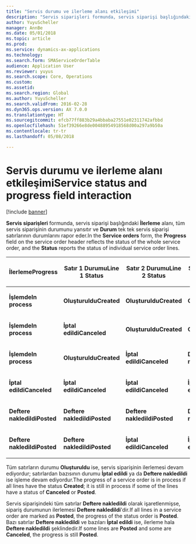 ```yaml
---
title: "Servis durumu ve ilerleme alanı etkileşimi"
description: "Servis siparişleri formunda, servis siparişi başlığındaki İlerleme alanı, tüm servis siparişinin durumunu yansıtır ve Durum tek tek servis siparişi satırlarının durumlarını rapor eder."
author: YuyuScheller
manager: AnnBe
ms.date: 05/01/2018
ms.topic: article
ms.prod: 
ms.service: dynamics-ax-applications
ms.technology: 
ms.search.form: SMAServiceOrderTable
audience: Application User
ms.reviewer: yuyus
ms.search.scope: Core, Operations
ms.custom: 
ms.assetid: 
ms.search.region: Global
ms.author: YuyuScheller
ms.search.validFrom: 2016-02-28
ms.dyn365.ops.version: AX 7.0.0
ms.translationtype: HT
ms.sourcegitcommit: efcb77ff883b29a4bbaba27551e02311742afbbd
ms.openlocfilehash: 51ef39266e8de00488954918568d00a297a9b50a
ms.contentlocale: tr-tr
ms.lasthandoff: 05/08/2018

---
```



# <a name="service-status-and-progress-field-interaction"></a><span data-ttu-id="c13de-103">Servis durumu ve ilerleme alanı etkileşimi</span><span class="sxs-lookup"><span data-stu-id="c13de-103">Service status and progress field interaction</span></span> 

[!include [banner](../includes/banner.md)]


<span data-ttu-id="c13de-104">**Servis siparişleri** formunda, servis siparişi başlığındaki **İlerleme** alanı, tüm servis siparişinin durumunu yansıtır ve **Durum** tek tek servis siparişi satırlarının durumlarını rapor eder.</span><span class="sxs-lookup"><span data-stu-id="c13de-104">In the **Service orders** form, the **Progress** field on the service order header reflects the status of the whole service order, and the **Status** reports the status of individual service order lines.</span></span>

<table>
<colgroup>
<col style="width: 25%" />
<col style="width: 25%" />
<col style="width: 25%" />
<col style="width: 25%" />
</colgroup>
<thead>
<tr class="header">
<th><p><span data-ttu-id="c13de-105">İlerleme</span><span class="sxs-lookup"><span data-stu-id="c13de-105">Progress</span></span></p></th>
<th><p><span data-ttu-id="c13de-106">Satır 1 Durumu</span><span class="sxs-lookup"><span data-stu-id="c13de-106">Line 1 Status</span></span></p></th>
<th><p><span data-ttu-id="c13de-107">Satır 2 Durumu</span><span class="sxs-lookup"><span data-stu-id="c13de-107">Line 2 Status</span></span></p></th>
<th><p><span data-ttu-id="c13de-108">Satır 3 Durumu</span><span class="sxs-lookup"><span data-stu-id="c13de-108">Line 3 Status</span></span></p></th>
</tr>
</thead>
<tbody>
<tr class="odd">
<td><p><span data-ttu-id="c13de-109"><strong>İşlemde</strong></span><span class="sxs-lookup"><span data-stu-id="c13de-109"><strong>In process</strong></span></span></p></td>
<td><p><span data-ttu-id="c13de-110"><strong>Oluşturuldu</strong></span><span class="sxs-lookup"><span data-stu-id="c13de-110"><strong>Created</strong></span></span></p></td>
<td><p><span data-ttu-id="c13de-111"><strong>Oluşturuldu</strong></span><span class="sxs-lookup"><span data-stu-id="c13de-111"><strong>Created</strong></span></span></p></td>
<td><p><span data-ttu-id="c13de-112"><strong>Oluşturuldu</strong></span><span class="sxs-lookup"><span data-stu-id="c13de-112"><strong>Created</strong></span></span></p></td>
</tr>
<tr class="even">
<td><p><span data-ttu-id="c13de-113"><strong>İşlemde</strong></span><span class="sxs-lookup"><span data-stu-id="c13de-113"><strong>In process</strong></span></span></p></td>
<td><p><span data-ttu-id="c13de-114"><strong>İptal edildi</strong></span><span class="sxs-lookup"><span data-stu-id="c13de-114"><strong>Canceled</strong></span></span></p></td>
<td><p><span data-ttu-id="c13de-115"><strong>Oluşturuldu</strong></span><span class="sxs-lookup"><span data-stu-id="c13de-115"><strong>Created</strong></span></span></p></td>
<td><p><span data-ttu-id="c13de-116"><strong>Oluşturuldu</strong></span><span class="sxs-lookup"><span data-stu-id="c13de-116"><strong>Created</strong></span></span></p></td>
</tr>
<tr class="odd">
<td><p><span data-ttu-id="c13de-117"><strong>İşlemde</strong></span><span class="sxs-lookup"><span data-stu-id="c13de-117"><strong>In process</strong></span></span></p></td>
<td><p><span data-ttu-id="c13de-118"><strong>Oluşturuldu</strong></span><span class="sxs-lookup"><span data-stu-id="c13de-118"><strong>Created</strong></span></span></p></td>
<td><p><span data-ttu-id="c13de-119"><strong>İptal edildi</strong></span><span class="sxs-lookup"><span data-stu-id="c13de-119"><strong>Canceled</strong></span></span></p></td>
<td><p><span data-ttu-id="c13de-120"><strong>Deftere nakledildi</strong></span><span class="sxs-lookup"><span data-stu-id="c13de-120"><strong>Posted</strong></span></span></p></td>
</tr>
<tr class="even">
<td><p><span data-ttu-id="c13de-121"><strong>İptal edildi</strong></span><span class="sxs-lookup"><span data-stu-id="c13de-121"><strong>Canceled</strong></span></span></p></td>
<td><p><span data-ttu-id="c13de-122"><strong>İptal edildi</strong></span><span class="sxs-lookup"><span data-stu-id="c13de-122"><strong>Canceled</strong></span></span></p></td>
<td><p><span data-ttu-id="c13de-123"><strong>İptal edildi</strong></span><span class="sxs-lookup"><span data-stu-id="c13de-123"><strong>Canceled</strong></span></span></p></td>
<td><p><span data-ttu-id="c13de-124"><strong>İptal edildi</strong></span><span class="sxs-lookup"><span data-stu-id="c13de-124"><strong>Canceled</strong></span></span></p></td>
</tr>
<tr class="odd">
<td><p><span data-ttu-id="c13de-125"><strong>Deftere nakledildi</strong></span><span class="sxs-lookup"><span data-stu-id="c13de-125"><strong>Posted</strong></span></span></p></td>
<td><p><span data-ttu-id="c13de-126"><strong>Deftere nakledildi</strong></span><span class="sxs-lookup"><span data-stu-id="c13de-126"><strong>Posted</strong></span></span></p></td>
<td><p><span data-ttu-id="c13de-127"><strong>Deftere nakledildi</strong></span><span class="sxs-lookup"><span data-stu-id="c13de-127"><strong>Posted</strong></span></span></p></td>
<td><p><span data-ttu-id="c13de-128"><strong>Deftere nakledildi</strong></span><span class="sxs-lookup"><span data-stu-id="c13de-128"><strong>Posted</strong></span></span></p></td>
</tr>
<tr class="even">
<td><p><span data-ttu-id="c13de-129"><strong>Deftere nakledildi</strong></span><span class="sxs-lookup"><span data-stu-id="c13de-129"><strong>Posted</strong></span></span></p></td>
<td><p><span data-ttu-id="c13de-130"><strong>Deftere nakledildi</strong></span><span class="sxs-lookup"><span data-stu-id="c13de-130"><strong>Posted</strong></span></span></p></td>
<td><p><span data-ttu-id="c13de-131"><strong>İptal edildi</strong></span><span class="sxs-lookup"><span data-stu-id="c13de-131"><strong>Canceled</strong></span></span></p></td>
<td><p><span data-ttu-id="c13de-132"><strong>İptal edildi</strong></span><span class="sxs-lookup"><span data-stu-id="c13de-132"><strong>Canceled</strong></span></span></p></td>
</tr>
</tbody>
</table>


<span data-ttu-id="c13de-133">Tüm satırların durumu **Oluşturuldu** ise, servis siparişinin ilerlemesi devam ediyordur; satırlardan bazısının durumu **İptal edildi** ya da **Deftere nakledildi** ise işleme devam ediyordur.</span><span class="sxs-lookup"><span data-stu-id="c13de-133">The progress of a service order is in process if all lines have the status **Created**; it is still in process if some of the lines have a status of **Canceled** or **Posted**.</span></span>

<span data-ttu-id="c13de-134">Servis siparişindeki tüm satırlar **Deftere nakledildi** olarak işaretlenmişse, sipariş durumunun ilerlemesi **Deftere nakledildi**'dir.</span><span class="sxs-lookup"><span data-stu-id="c13de-134">If all lines in a service order are marked as **Posted**, the progress of the status order is **Posted**.</span></span> <span data-ttu-id="c13de-135">Bazı satırlar **Deftere nakledildi** ve bazıları **İptal edildi** ise, ilerleme hala **Deftere nakledildi** şeklindedir.</span><span class="sxs-lookup"><span data-stu-id="c13de-135">If some lines are **Posted** and some are **Canceled**, the progress is still **Posted**.</span></span>

  




